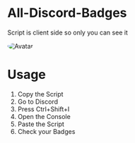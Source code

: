 # All-Discord-Badges
Script is client side so only you can see it

<img src="https://cdn.discordapp.com/attachments/774402973870194718/781555797963309066/WqR0JeTZNz.png" alt="Avatar" style="border-radius: 75%;">

# Usage

1. Copy the Script
2. Go to Discord
3. Press Ctrl+Shift+I
4. Open the Console
5. Paste the Script
6. Check your Badges

